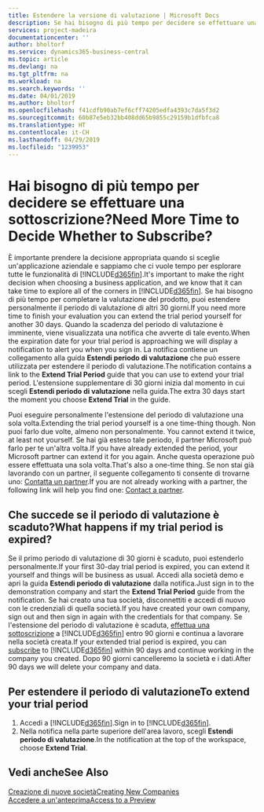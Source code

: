 ```yaml
---
title: Estendere la versione di valutazione | Microsoft Docs
description: Se hai bisogno di più tempo per decidere se effettuare una sottoscrizione, puoi estendere la versione di valutazione.
services: project-madeira
documentationcenter: ''
author: bholtorf
ms.service: dynamics365-business-central
ms.topic: article
ms.devlang: na
ms.tgt_pltfrm: na
ms.workload: na
ms.search.keywords: ''
ms.date: 04/01/2019
ms.author: bholtorf
ms.openlocfilehash: f41cdfb90ab7ef6cff74205edfa4393c7da5f3d2
ms.sourcegitcommit: 60b87e5eb32bb408dd65b9855c29159b1dfbfca8
ms.translationtype: HT
ms.contentlocale: it-CH
ms.lasthandoff: 04/29/2019
ms.locfileid: "1239953"
---
```

# <a name="need-more-time-to-decide-whether-to-subscribe"></a><span data-ttu-id="439b1-103">Hai bisogno di più tempo per decidere se effettuare una sottoscrizione?</span><span class="sxs-lookup"><span data-stu-id="439b1-103">Need More Time to Decide Whether to Subscribe?</span></span>
<span data-ttu-id="439b1-104">È importante prendere la decisione appropriata quando si sceglie un'applicazione aziendale e sappiamo che ci vuole tempo per esplorare tutte le funzionalità di [!INCLUDE[d365fin](includes/d365fin_md.md)].</span><span class="sxs-lookup"><span data-stu-id="439b1-104">It's important to make the right decision when choosing a business application, and we know that it can take time to explore all of the corners in [!INCLUDE[d365fin](includes/d365fin_md.md)].</span></span> <span data-ttu-id="439b1-105">Se hai bisogno di più tempo per completare la valutazione del prodotto, puoi estendere personalmente il periodo di valutazione di altri 30 giorni.</span><span class="sxs-lookup"><span data-stu-id="439b1-105">If you need more time to finish your evaluation you can extend the trial period yourself for another 30 days.</span></span> <span data-ttu-id="439b1-106">Quando la scadenza del periodo di valutazione è imminente, viene visualizzata una notifica che avverte di tale evento.</span><span class="sxs-lookup"><span data-stu-id="439b1-106">When the expiration date for your trial period is approaching we will display a notification to alert you when you sign in.</span></span> <span data-ttu-id="439b1-107">La notifica contiene un collegamento alla guida **Estendi periodo di valutazione** che può essere utilizzata per estendere il periodo di valutazione.</span><span class="sxs-lookup"><span data-stu-id="439b1-107">The notification contains a link to the **Extend Trial Period** guide that you can use to extend your trial period.</span></span> <span data-ttu-id="439b1-108">L'estensione supplementare di 30 giorni inizia dal momento in cui scegli **Estendi periodo di valutazione** nella guida.</span><span class="sxs-lookup"><span data-stu-id="439b1-108">The extra 30 days start the moment you choose **Extend Trial** in the guide.</span></span>

<span data-ttu-id="439b1-109">Puoi eseguire personalmente l'estensione del periodo di valutazione una sola volta.</span><span class="sxs-lookup"><span data-stu-id="439b1-109">Extending the trial period yourself is a one time-thing though.</span></span> <span data-ttu-id="439b1-110">Non puoi farlo due volte, almeno non personalmente. </span><span class="sxs-lookup"><span data-stu-id="439b1-110">You cannot extend it twice, at least not yourself.</span></span> <span data-ttu-id="439b1-111">Se hai già esteso tale periodo, il partner Microsoft può farlo per te un'altra volta.</span><span class="sxs-lookup"><span data-stu-id="439b1-111">If you have already extended the period, your Microsoft partner can extend it for you again.</span></span> <span data-ttu-id="439b1-112">Anche questa operazione può essere effettuata una sola volta.</span><span class="sxs-lookup"><span data-stu-id="439b1-112">That's also a one-time thing.</span></span> <span data-ttu-id="439b1-113">Se non stai già lavorando con un partner, il seguente collegamento ti consente di trovarne uno: [Contatta un partner](https://go.microsoft.com/fwlink/?linkid=2038439).</span><span class="sxs-lookup"><span data-stu-id="439b1-113">If you are not already working with a partner, the following link will help you find one: [Contact a partner](https://go.microsoft.com/fwlink/?linkid=2038439).</span></span>

## <a name="what-happens-if-my-trial-period-is-expired"></a><span data-ttu-id="439b1-114">Che succede se il periodo di valutazione è scaduto?</span><span class="sxs-lookup"><span data-stu-id="439b1-114">What happens if my trial period is expired?</span></span>
<span data-ttu-id="439b1-115">Se il primo periodo di valutazione di 30 giorni è scaduto, puoi estenderlo personalmente.</span><span class="sxs-lookup"><span data-stu-id="439b1-115">If your first 30-day trial period is expired, you can extend it yourself and things will be business as usual.</span></span> <span data-ttu-id="439b1-116">Accedi alla società demo e apri la guida **Estendi periodo di valutazione** dalla notifica.</span><span class="sxs-lookup"><span data-stu-id="439b1-116">Just sign in to the demonstration company and start the **Extend Trial Period** guide from the notification.</span></span> <span data-ttu-id="439b1-117">Se hai creato una tua società, disconnettiti e accedi di nuovo con le credenziali di quella società.</span><span class="sxs-lookup"><span data-stu-id="439b1-117">If you have created your own company, sign out and then sign in again with the credentials for that company.</span></span> <span data-ttu-id="439b1-118">Se l'estensione del periodo di valutazione è scaduta, [effettua una sottoscrizione](https://go.microsoft.com/fwlink/?linkid=828659) a [!INCLUDE[d365fin](includes/d365fin_md.md)] entro 90 giorni e continua a lavorare nella società creata.</span><span class="sxs-lookup"><span data-stu-id="439b1-118">If your extended trial period is expired, you can [subscribe](https://go.microsoft.com/fwlink/?linkid=828659) to [!INCLUDE[d365fin](includes/d365fin_md.md)] within 90 days and continue working in the company you created.</span></span> <span data-ttu-id="439b1-119">Dopo 90 giorni cancelleremo la società e i dati.</span><span class="sxs-lookup"><span data-stu-id="439b1-119">After 90 days we will delete your company and data.</span></span> 

## <a name="to-extend-your-trial-period"></a><span data-ttu-id="439b1-120">Per estendere il periodo di valutazione</span><span class="sxs-lookup"><span data-stu-id="439b1-120">To extend your trial period</span></span>
1. <span data-ttu-id="439b1-121">Accedi a [!INCLUDE[d365fin](includes/d365fin_md.md)].</span><span class="sxs-lookup"><span data-stu-id="439b1-121">Sign in to [!INCLUDE[d365fin](includes/d365fin_md.md)].</span></span>
2. <span data-ttu-id="439b1-122">Nella notifica nella parte superiore dell'area lavoro, scegli **Estendi periodo di valutazione**.</span><span class="sxs-lookup"><span data-stu-id="439b1-122">In the notification at the top of the workspace, choose **Extend Trial**.</span></span>

## <a name="see-also"></a><span data-ttu-id="439b1-123">Vedi anche</span><span class="sxs-lookup"><span data-stu-id="439b1-123">See Also</span></span>
[<span data-ttu-id="439b1-124">Creazione di nuove società</span><span class="sxs-lookup"><span data-stu-id="439b1-124">Creating New Companies</span></span>](about-new-company.md)  
[<span data-ttu-id="439b1-125">Accedere a un'anteprima</span><span class="sxs-lookup"><span data-stu-id="439b1-125">Access to a Preview</span></span>](across-preview.md)  